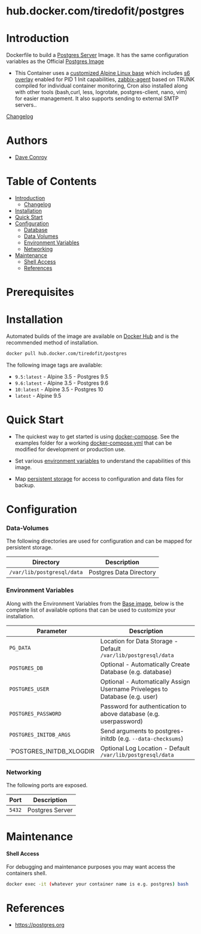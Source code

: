  # hub.docker.com/tiredofit/postgres

# Introduction

Dockerfile to build a [Postgres Server](https://postgres.org) Image.
It has the same configuration variables as the Official [Postgres Image](https://github.com/docker-library/postgres)

* This Container uses a [customized Alpine Linux base](https://hub.docker.com/r/tiredofit/alpine) which includes [s6 overlay](https://github.com/just-containers/s6-overlay) enabled for PID 1 Init capabilities, [zabbix-agent](https://zabbix.org) based on TRUNK compiled for individual container monitoring, Cron also installed along with other tools (bash,curl, less, logrotate, postgres-client, nano, vim) for easier management. It also supports sending to external SMTP servers..


[Changelog](CHANGELOG.md)

# Authors

- [Dave Conroy](https://github.com/tiredofit)

# Table of Contents

- [Introduction](#introduction)
    - [Changelog](CHANGELOG.md)
- [Installation](#installation)
- [Quick Start](#quick-start)
- [Configuration](#configuration)
    - [Database](#database)
    - [Data Volumes](#data-volumes)
    - [Environment Variables](#environmentvariables)   
    - [Networking](#networking)
- [Maintenance](#maintenance)
    - [Shell Access](#shell-access)
   - [References](#references)

# Prerequisites


# Installation

Automated builds of the image are available on [Docker Hub](https://hub.docker.com/tiredofit/postgres) and is the recommended method of installation.


```bash
docker pull hub.docker.com/tiredofit/postgres
```

The following image tags are available:

* `9.5:latest` - Alpine 3.5 - Postgres 9.5
* `9.6:latest` - Alpine 3.5 - Postgres 9.6
* `10:latest` - Alpine 3.5 - Postgres 10
* `latest` - Alpine 9.5

# Quick Start

* The quickest way to get started is using [docker-compose](https://docs.docker.com/compose/). See the examples folder for a working [docker-compose.yml](/docker/postgres/examples/docker-compose.yml) that can be modified for development or production use.

* Set various [environment variables](#environment-variables) to understand the capabilities of this image.
* Map [persistent storage](#data-volumes) for access to configuration and data files for backup.

# Configuration

### Data-Volumes

The following directories are used for configuration and can be mapped for persistent storage.

| Directory | Description |
|-----------|-------------|
| `/var/lib/postgresql/data` | Postgres Data Directory |



### Environment Variables

Along with the Environment Variables from the [Base image](https://hub.docker.com/r/tiredofit/alpine), below is the complete list of available options that can be used to customize your installation.

| Parameter | Description |
|-----------|-------------|
| `PG_DATA` | Location for Data Storage - Default `/var/lib/postgresql/data` |
| `POSTGRES_DB` | Optional - Automatically Create Database (e.g. database) |
| `POSTGRES_USER` | Optional - Automatically Assign Username Priveleges to Database (e.g. user) |
| `POSTGRES_PASSWORD` | Password for authentication to above database (e.g. userpassword) |
| `POSTGRES_INITDB_ARGS` | Send arguments to postgres-initdb (e.g. `--data-checksums`) |
| `POSTGRES_INITDB_XLOGDIR | Optional Log Location - Default `/var/lib/postgresql/data` |


### Networking

The following ports are exposed.

| Port      | Description |
|-----------|-------------|
| `5432` 	   	| Postgres Server | 		    |

# Maintenance
#### Shell Access

For debugging and maintenance purposes you may want access the containers shell. 

```bash
docker exec -it (whatever your container name is e.g. postgres) bash
```

# References

* https://postgres.org


